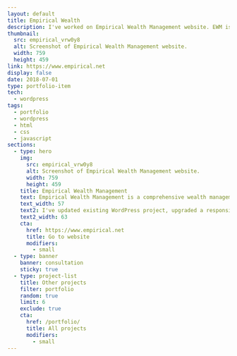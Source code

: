 ```yaml
---
layout: default
title: Empirical Wealth
description: I've worked on Empirical Wealth Management website. EWM is a wealth management team specializing in investments, taxes, financial, and estate planning.
thumbnail:
  src: empirical_vrw0y8
  alt: Screenshot of Empirical Wealth Management website.
  width: 759
  height: 459
link: https://www.empirical.net
display: false
date: 2018-07-01
type: portfolio-item
tech:
  - wordpress
tags:
  - portfolio
  - wordpress
  - html
  - css
  - javascript
sections:
  - type: hero
    img:
      src: empirical_vrw0y8
      alt: Screenshot of Empirical Wealth Management website.
      width: 759
      height: 459
    title: Empirical Wealth Management
    text: Empirical Wealth Management is a comprehensive wealth management team of experts specializing in investments, tax planning and preparation, financial planning, and estate planning.
    text_width: 57
    text2: I've updated existing WordPress project, upgraded a responsive navigation style, updated a layout on several pages, and helped publishing site to a new server.
    text2_width: 63
    cta:
      href: https://www.empirical.net
      title: Go to website
      modifiers:
        - small
  - type: banner
    banner: consultation
    sticky: true
  - type: project-list
    title: Other projects
    filter: portfolio
    random: true
    limit: 6
    exclude: true
    cta:
      href: /portfolio/
      title: All projects
      modifiers:
        - small
---
```

